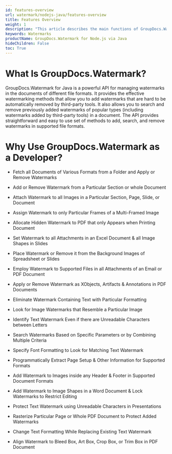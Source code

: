 ```yaml
---
id: features-overview
url: watermark/nodejs-java/features-overview
title: Features Overview
weight: 1
description: "This article describes the main functions of GroupDocs.Watermark for Node.js via Java."
keywords: Watermarks
productName: GroupDocs.Watermark for Node.js via Java
hideChildren: False
toc: True
---
```


# What Is GroupDocs.Watermark?

GroupDocs.Watermark for Java is a powerful API for managing watermarks in the documents of different file formats. It provides the effective watermarking methods that allow you to add watermarks that are hard to be automatically removed by third-party tools. It also allows you to search and remove previously added watermarks of popular types (including watermarks added by third-party tools) in a document. The API provides straightforward and easy to use set of methods to add, search, and remove watermarks in supported file formats.

# Why Use GroupDocs.Watermark as a Developer?

*   Fetch all Documents of Various Formats from a Folder and Apply or Remove Watermarks
*   Add or Remove Watermark from a Particular Section or whole Document
    
*   Attach Watermark to all Images in a Particular Section, Page, Slide, or Document
    
*   Assign Watermark to only Particular Frames of a Multi-Framed Image
    
*   Allocate Hidden Watermark to PDF that only Appears when Printing Document
    
*   Set Watermark to all Attachments in an Excel Document & all Image Shapes in Slides
    
*   Place Watermark or Remove it from the Background Images of Spreadsheet or Slides
    
*   Employ Watermark to Supported Files in all Attachments of an Email or PDF Document
    
*   Apply or Remove Watermark as XObjects, Artifacts & Annotations in PDF Documents
    
*   Eliminate Watermark Containing Text with Particular Formatting
    
*   Look for Image Watermarks that Resemble a Particular Image
    
*   Identify Text Watermark Even if there are Unreadable Characters between Letters
    
*   Search Watermarks Based on Specific Parameters or by Combining Multiple Criteria
    
*   Specify Font Formatting to Look for Matching Text Watermark
    
*   Programmatically Extract Page Setup & Other Information for Supported Formats
    
*   Add Watermark to Images inside any Header & Footer in Supported Document Formats
    
*   Add Watermark to Image Shapes in a Word Document & Lock Watermarks to Restrict Editing
    
*   Protect Text Watermark using Unreadable Characters in Presentations
    
*   Rasterize Particular Page or Whole PDF Document to Protect Added Watermarks
    
*   Change Text Formatting While Replacing Existing Text Watermark
    
*   Align Watermark to Bleed Box, Art Box, Crop Box, or Trim Box in PDF Document
